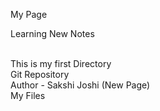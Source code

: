 My Page 

Learning New Notes 

<br>
This is my first Directory 

<br>
Git Repository

<br>
Author - Sakshi Joshi (New Page)



<br>
My Files 


